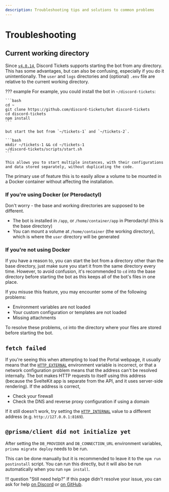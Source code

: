 ```yaml
---
description: Troubleshooting tips and solutions to common problems
---
```


# Troubleshooting

## Current working directory

Since [`v4.0.14`](https://github.com/discord-tickets/bot/releases/tag/v4.0.14), Discord Tickets supports starting the bot from any directory.
This has some advantages, but can also be confusing, especially if you do it unintentionally.
The `user` and `logs` directories and (optional) `.env` file are relative to the current working directory.

??? example
    For example, you could install the bot in `~/discord-tickets`:

    ```bash
    cd ~
    git clone https://github.com/discord-tickets/bot discord-tickets
    cd discord-tickets
    npm install
    ```

    but start the bot from `~/tickets-1` and `~/tickets-2`.

    ```bash
    mkdir ~/tickets-1 && cd ~/tickets-1
    ~/discord-tickets/scripts/start.sh
    ```

    This allows you to start multiple instances, with their configurations and data stored separately, without duplicating the code.

The primary use of feature this is to easily allow a volume to be mounted in a Docker container without affecting the installation.

### If you're using Docker (or Pterodactyl)

Don't worry - the base and working directories are supposed to be different.

- The bot is installed in `/app`, or `/home/container/app` in Pterodactyl (this is the base directory)
- You can mount a volume at `/home/container` (the working directory), which is where the `user` directory will be generated

### If you're not using Docker

If you have a reason to, you can start the bot from a directory other than the base directory, just make sure you start it from the same directory every time.
However, to avoid confusion, it's recommended to `cd` into the base directory before starting the bot as this keeps all of the bot's files in one place.

If you misuse this feature, you may encounter some of the following problems:

- Environment variables are not loaded
- Your custom configuration or templates are not loaded
- Missing attachments

To resolve these problems, `cd` into the directory where your files are stored before starting the bot.

## `fetch failed`

If you're seeing this when attempting to load the Portal webpage, it usually means that the [`HTTP_EXTERNAL`](./configuration.md#http_external)
environment variable is incorrect, or that a network configuration problem means that the address can't be resolved internally.
The bot makes HTTP requests to itself using this address (because the SvelteKit app is separate from the API, and it uses server-side rendering).
If the address is correct,

- Check your firewall
- Check the DNS and reverse proxy configuration if using a domain

If it still doesn't work, try setting the [`HTTP_INTERNAL`](./configuration.md#http_internal) value to a different address
(e.g. `http://127.0.0.1:8169`).

## `@prisma/client did not initialize yet`

After setting the `DB_PROVIDER` and `DB_CONNECTION_URL` environment variables, `prisma migrate deploy` needs to be run.

This can be done manually but it is recommended to leave it to the `npm run postinstall` script.
You can run this directly, but it will also be run automatically when you run `npm install`.


!!! question "Still need help?"
    If this page didn't resolve your issue,
    you can ask for help [on Discord](https://lnk.earth/discord)
    or [on GitHub](https://github.com/discord-tickets/bot/discussions).
